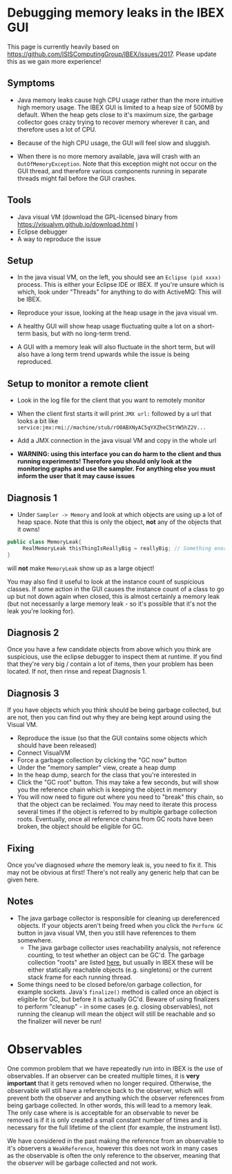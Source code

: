 # Debugging memory leaks in the IBEX GUI

This page is currently heavily based on https://github.com/ISISComputingGroup/IBEX/issues/2017. Please update this as we gain more experience!

## Symptoms

- Java memory leaks cause high CPU usage rather than the more intuitive high memory usage. The IBEX GUI is limited to a heap size of 500MB by default. When the heap gets close to it's maximum size, the garbage collector goes crazy trying to recover memory wherever it can, and therefore uses a lot of CPU.

- Because of the high CPU usage, the GUI will feel slow and sluggish.

- When there is no more memory available, java will crash with an `OutOfMemoryException`. Note that this exception might not occur on the GUI thread, and therefore various components running in separate threads might fail before the GUI crashes.

## Tools

- Java visual VM (download the GPL-licensed binary from https://visualvm.github.io/download.html )
- Eclipse debugger
- A way to reproduce the issue

## Setup

- In the java visual VM, on the left, you should see an `Eclipse (pid xxxx)` process. This is either your Eclipse IDE or IBEX. If you're unsure which is which, look under "Threads" for anything to do with ActiveMQ: This will be IBEX.

- Reproduce your issue, looking at the heap usage in the java visual vm. 

- A healthy GUI will show heap usage fluctuating quite a lot on a short-term basis, but with no long-term trend. 

- A GUI with a memory leak will also fluctuate in the short term, but will also have a long term trend upwards while the issue is being reproduced.

## Setup to monitor a remote client

- Look in the log file for the client that you want to remotely monitor

- When the client first starts it will print `JMX url:` followed by a url that looks a bit like `service:jmx:rmi://machine/stub/rO0ABXNyAC5qYXZheC5tYW5hZ2V...`

- Add a JMX connection in the java visual VM and copy in the whole url

- **WARNING: using this interface you can do harm to the client and thus running experiments! Therefore you should only look at the monitoring graphs and use the sampler. For anything else you must inform the user that it may cause issues** 

## Diagnosis 1

- Under `Sampler -> Memory` and look at which objects are using up a lot of heap space. Note that this is only the object, **not** any of the objects that it owns!

```java
public class MemoryLeak{
     RealMemoryLeak thisThingIsReallyBig = reallyBig; // Something enormous
}
```

will **not** make `MemoryLeak` show up as a large object!

You may also find it useful to look at the instance count of suspicious classes. If some action in the GUI causes the instance count of a class to go up but not down again when closed, this is almost certainly a memory leak (but not necessarily a large memory leak - so it's possible that it's not the leak you're looking for).

## Diagnosis 2

Once you have a few candidate objects from above which you think are suspicious, use the eclipse debugger to inspect them at runtime. If you find that they're very big / contain a lot of items, then your problem has been located. If not, then rinse and repeat Diagnosis 1.

## Diagnosis 3

If you have objects which you think should be being garbage collected, but are not, then you can find out why they are being kept around using the Visual VM.
- Reproduce the issue (so that the GUI contains some objects which should have been released)
- Connect VisualVM
- Force a garbage collection by clicking the "GC now" button
- Under the "memory sampler" view, create a heap dump
- In the heap dump, search for the class that you're interested in
- Click the "GC root" button. This may take a few seconds, but will show you the reference chain which is keeping the object in memory
- You will now need to figure out where you need to "break" this chain, so that the object can be reclaimed. You may need to iterate this process several times if the object is referred to by multiple garbage collection roots. Eventually, once all reference chains from GC roots have been broken, the object should be eligible for GC.

## Fixing

Once you've diagnosed *where* the memory leak is, you need to fix it. This may not be obvious at first! There's not really any generic help that can be given here.

## Notes

- The java garbage collector is responsible for cleaning up dereferenced objects. If your objects aren't being freed when you click the `Perform GC` button in java visual VM, then you still have references to them somewhere.
  * The java garbage collector uses reachability analysis, not reference counting, to test whether an object can be GC'd. The garbage collection "roots" are listed [here](https://www.ibm.com/support/knowledgecenter/en/SS3KLZ/com.ibm.java.diagnostics.memory.analyzer.doc/gcroots.html), but usually in IBEX these will be either statically reachable objects (e.g. singletons) or the current stack frame for each running thread.
- Some things need to be closed before/on garbage collection, for example sockets. Java's `finalize()` method is called once an object is eligible for GC, but before it is actually GC'd. Beware of using finalizers to perform "cleanup" - in some cases (e.g. closing observables), not running the cleanup will mean the object will still be reachable and so the finalizer will never be run!

# Observables

One common problem that we have repeatedly run into in IBEX is the use of observables. If an observer can be created multiple times, it is **very important** that it gets removed when no longer required. Otherwise, the observable will still have a reference back to the observer, which will prevent both the observer and anything which the observer references from being garbage collected. In other words, this will lead to a memory leak. The only case where is is acceptable for an observable to never be removed is if it is only created a small constant number of times and is necessary for the full lifetime of the client (for example, the instrument list).

We have considered in the past making the reference from an observable to it's observers a `WeakReference`, however this does not work in many cases as the observable is often the only reference to the observer, meaning that the observer will be garbage collected and not work.

